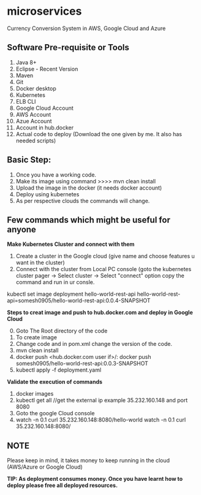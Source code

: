 # microservices
Currency Conversion System in AWS, Google Cloud and Azure
## Software Pre-requisite or Tools
1. Java 8+
2. Eclipse - Recent Version
3. Maven
4. Git
5. Docker desktop
6. Kubernetes
7. ELB CLI
8. Google Cloud Account
9. AWS Account
10. Azue Account
11. Account in hub.docker
12. Actual code to deploy (Download the one given by me. It also has needed scripts)

## Basic Step:
1. Once you have a working code.
2. Make its image using command >>>> mvn clean install
3. Upload the image in the docker (it needs docker account)
4. Deploy using kubernetes
5. As per respective clouds the commands will change.


## Few commands which might be useful for anyone

__Make Kubernetes Cluster and connect with them__

1. Create a cluster in the Google cloud (give name and choose features u want in the cluster)
2. Connect with the cluster from Local PC console (goto the kubernetes cluster pager -> Select cluster -> Select "connect" option copy the command and run in ur consle.

kubectl set image deployment hello-world-rest-api hello-world-rest-api=somesh0905/hello-world-rest-api:0.0.4-SNAPSHOT

__Steps to creat image and push to hub.docker.com and deploy in Google Cloud__

0. Goto The Root directory of the code
1. To create image
2. Change code and in pom.xml change the version of the code.
3. mvn clean install
4. docker push <hub.docker.com user if>/<application name>:<Tag Release>
   docker push somesh0905/hello-world-rest-api:0.0.3-SNAPSHOT
5. kubectl apply -f deployment.yaml

__Validate the execution of commands__
1. docker images
2. kubectl get all			//get the external ip   example 35.232.160.148 and port 8080
3. Goto the google Cloud console
4. watch -n 0.1 curl 35.232.160.148:8080/hello-world
   watch -n 0.1 curl 35.232.160.148:8080/<url in the code or api in the code>

## NOTE
Please keep in mind, it takes money to keep running in the cloud (AWS/Azure or Google Cloud)

__TIP: As deployment consumes money. Once you have learnt how to deploy please free all deployed resources.__

